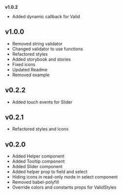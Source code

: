 **v1.0.2**
- Added dynamic callback for Valid

**v1.0.0**
----------
- Removed string validator
- Changed validator to use functions
- Refactored styles
- Added storybook and stories
- Fixed icons
- Updated Readme
- Removed example

**v0.2.2**
----------
- Added touch events for Slider


**v0.2.1**
----------
- Refactored styles and icons


**v0.2.0**
----------
- Added Helper component
- Added Tooltip component
- Added Slider component
- Added helper prop to field and select
- Hiding icons in read-only mode in select component
- Removed babel-polyfill
- Override colors and constants props for ValidStyles
